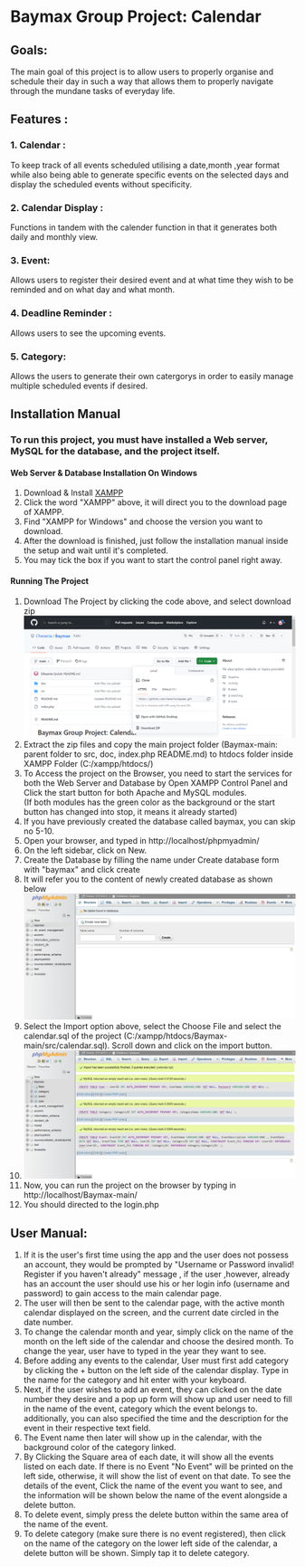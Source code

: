 # Baymax Group Project: Calendar

## Goals:
The main goal of this project is to allow users to properly organise and schedule their day in such a way that allows them to properly navigate through the mundane tasks of everyday life.
## Features :
  ### 1. Calendar :
  To keep track of all events scheduled utilising a date,month ,year format while also being able to generate specific events on the selected days and display the scheduled events without specificity.
  ### 2. Calendar Display :
  Functions in tandem with the calender function in that it generates both daily and monthly view.
  ### 3. Event:
  Allows users to register their desired event and at what time they wish to be reminded and on what day and what month.
  ### 4. Deadline Reminder :
  Allows users to see the upcoming events.
  ### 5. Category:
  Allows the users to generate their own catergorys in order to easily manage multiple scheduled events if desired.
  
## Installation Manual
### To run this project, you must have installed a Web server, MySQL for the database, and the project itself.
#### Web Server & Database Installation On Windows
1. Download & Install [XAMPP](https://www.apachefriends.org/download.html)
2. Click the word "XAMPP" above, it will direct you to the download page of XAMPP.
3. Find "XAMPP for Windows" and choose the version you want to download.
4. After the download is finished, just follow the installation manual inside the setup and wait until it's completed.
5. You may tick the box if you want to start the control panel right away.
#### Running The Project
1. Download The Project by clicking the code above, and select download zip <img src="/src/img/Download.png" alt="Download">
2. Extract the zip files and copy the main project folder (Baymax-main: parent folder to src, doc, index.php README.md) to htdocs folder inside XAMPP Folder (C:/xampp/htdocs/)
3. To Access the project on the Browser, you need to start the services for both the Web Server and Database by Open XAMPP Control Panel and Click the start button for both Apache and MySQL modules. <br> (If both modules has the green color as the background or the start button has changed into stop, it means it already started)
4. If you have previously created the database called baymax, you can skip no 5-10.
5. Open your browser, and typed in http://localhost/phpmyadmin/
6. On the left sidebar, click on New.
7. Create the Database by filling the name under Create database form with "baymax" and click create
8. It will refer you to the content of newly created database as shown below <img src="/src/img/Database.png" alt="If the display is not the same, you can click on 'baymax' on the left sidebar and it should refer you to the same display" >
9. Select the Import option above, select the Choose File and select the calendar.sql of the project (C:/xampp/htdocs/Baymax-main/src/calendar.sql). Scroll down and click on the import button.
10. <img src="/src/img/Success.png" alt="If Imported Successfully, it should look like this">
11. Now, you can run the project on the browser by typing in http://localhost/Baymax-main/
12. You should directed to the login.php

## User Manual:
1. If it is the user's first time using the app and the user does not possess an account, they would be prompted by "Username or Password invalid! Register if you haven't already" message , if the user ,however, already has an account the user should use his or her login info (username and password) to gain access to the main calendar page.
2. The user will then be sent to the calendar page, with the active month calendar displayed on the screen, and the current date circled in the date number.
3. To change the calendar month and year, simply click on the name of the month on the left side of the calendar and choose the desired month. To change the year, user have to typed in the year they want to see.
4. Before adding any events to the calendar, User must first add category by clicking the + button on the left side of the calendar display. Type in the name for the category and hit enter with your keyboard.
5. Next, if the user wishes to add an event, they can clicked on the date number they desire and a pop up form will show up and user need to fill in the name of the event, category which the event belongs to. additionally, you can also specified the time and the description for the event in their respective text field.
6. The Event name then later will show up in the calendar, with the background color of the category linked.
7. By Clicking the Square area of each date, it will show all the events listed on each date. If there is no Event "No Event" will be printed on the left side, otherwise, it will show the list of event on that date. To see the details of the event, Click the name of the event you want to see, and the information will be shown below the name of the event alongside a delete button.
8. To delete event, simply press the delete button within the same area of the name of the event.
9. To delete category (make sure there is no event registered), then click on the name of the category on the lower left side of the calendar, a delete button will be shown. Simply tap it to delete category.
